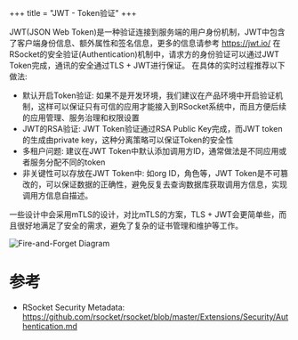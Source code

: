 +++
title = "JWT - Token验证"
+++

JWT(JSON Web Token)是一种验证连接到服务端的用户身份机制，JWT中包含了客户端身份信息、额外属性和签名信息，更多的信息请参考 https://jwt.io/
在RSocket的安全验证(Authentication)机制中，请求方的身份验证可以通过JWT Token完成，通讯的安全通过TLS + JWT进行保证。 在具体的实时过程推荐以下做法:

* 默认开启Token验证: 如果不是开发环境，我们建议在产品环境中开启验证机制，这样可以保证只有可信的应用才能接入到RSocket系统中，而且方便后续的应用管理、服务治理和权限设置
* JWT的RSA验证: JWT Token验证通过RSA Public Key完成，而JWT token的生成由private key，这种分离策略可以保证Token的安全性
* 多租户问题: 建议在JWT Token中默认添加调用方ID，通常做法是不同应用或者服务分配不同的token
* 非关键性可以存放在JWT Token中: 如org ID，角色等，JWT Token是不可篡改的，可以保证数据的正确性，避免反复去查询数据库获取调用方信息，实现调用方信息自描述。

一些设计中会采用mTLS的设计，对比mTLS的方案，TLS + JWT会更简单些，而且很好地满足了安全的需求，避免了复杂的证书管理和维护等工作。

![Fire-and-Forget Diagram](/images/security/jwt.png)


# 参考

* RSocket Security Metadata: https://github.com/rsocket/rsocket/blob/master/Extensions/Security/Authentication.md
